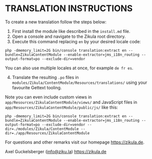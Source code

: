 # TRANSLATION INSTRUCTIONS

To create a new translation follow the steps below:

1. First install the module like described in the `install.md` file.
2. Open a console and navigate to the Zikula root directory.
3. Execute this command replacing `en` by your desired locale code:

`php -dmemory_limit=2G bin/console translation:extract en --bundle=ZikulaContentModule --enable-extractor=jms_i18n_routing --output-format=po --exclude-dir=vendor`

You can also use multiple locales at once, for example `de fr es`.

4. Translate the resulting `.po` files in `modules/Zikula/ContentModule/Resources/translations/` using your favourite Gettext tooling.

Note you can even include custom views in `app/Resources/ZikulaContentModule/views/` and JavaScript files in `app/Resources/ZikulaContentModule/public/js/` like this:

`php -dmemory_limit=2G bin/console translation:extract en --bundle=ZikulaContentModule --enable-extractor=jms_i18n_routing --output-format=po --exclude-dir=vendor --dir=./modules/Zikula/ContentModule --dir=./app/Resources/ZikulaContentModule`

For questions and other remarks visit our homepage https://zikula.de.

Axel Guckelsberger (info@ziku.la)
https://zikula.de
